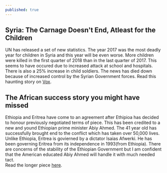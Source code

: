 ```yaml
---
published: true
---
```

## Syria: The Carnage Doesn't End, Atleast for the Children

UN has released a set of new statistics. The year 2017 was the most deadly year for children in Syria and this year will be even worse. More children were killed in the first quarter of 2018 than in the last quarter of 2017. This seems to have occured due to increased attack at school and hospitals. There is also a 25% increase in child soldiers. The news has died down because of increased control by the Syrian Government forces. Read this haunting story on [Vox](https://www.vox.com/2018/7/27/17621852/syria-children-war-killed-injured).

## The African success story you might have missed


Ethiopia and Eritrea have come to an agreement after Ethipioa has decided to honour previously negotiated terms of piece. This has been credited to a new and yound Ethiopian prime minister Abiy Ahmed. The 41 year old has successfully brought end to the conflict which has taken over 50,000 lives. Unlike Ethiopia, Eritrea is govierned by a dictator Isaias Afwerki. He has been governing Eritrea from its independence in 1993(from Ethiopia). There are concerns of the stability of the Ethiopian Government but I am confident that the American educated Abiy Ahmed will handle it with much needed tact.  
Read the longer piece [here](https://www.thehindu.com/opinion/editorial/outbreak-of-peace/article24534800.ece?homepage=true).
